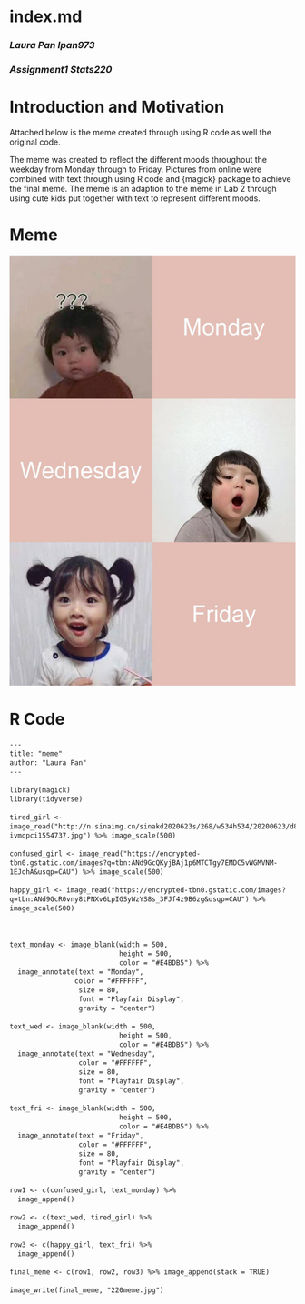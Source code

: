 # index.md
### *Laura Pan lpan973*
### *Assignment1 Stats220*


# Introduction and Motivation
Attached below is the meme created through using R code as well the original code. 

The meme was created to reflect the different moods throughout the weekday from Monday through to Friday. Pictures from online were combined with text 
through using R code and {magick} package to achieve the final meme. The meme is an adaption to the meme in Lab 2 through using cute kids put together with
text to represent different moods. 


# Meme 

![Meme](https://raw.githubusercontent.com/Lpan973/Stats220/main/220meme.jpg)

# R Code 

```
---
title: "meme"
author: "Laura Pan"
---
  
library(magick)
library(tidyverse)

tired_girl <- image_read("http://n.sinaimg.cn/sinakd2020623s/268/w534h534/20200623/d811-ivmqpci1554737.jpg") %>% image_scale(500)

confused_girl <- image_read("https://encrypted-tbn0.gstatic.com/images?q=tbn:ANd9GcQKyjBAj1p6MTCTgy7EMDC5vWGMVNM-1EJohA&usqp=CAU") %>% image_scale(500)

happy_girl <- image_read("https://encrypted-tbn0.gstatic.com/images?q=tbn:ANd9GcR0vny8tPNXv6LpIGSyWzYS8s_3FJf4z9B6zg&usqp=CAU") %>% image_scale(500)



text_monday <- image_blank(width = 500, 
                           height = 500, 
                           color = "#E4BDB5") %>%
  image_annotate(text = "Monday", 
                color = "#FFFFFF",
                 size = 80,
                 font = "Playfair Display",
                 gravity = "center")

text_wed <- image_blank(width = 500, 
                           height = 500, 
                           color = "#E4BDB5") %>%
  image_annotate(text = "Wednesday", 
                 color = "#FFFFFF",
                 size = 80,
                 font = "Playfair Display",
                 gravity = "center") 

text_fri <- image_blank(width = 500, 
                           height = 500, 
                           color = "#E4BDB5") %>%
  image_annotate(text = "Friday", 
                 color = "#FFFFFF",
                 size = 80,
                 font = "Playfair Display",
                 gravity = "center")

row1 <- c(confused_girl, text_monday) %>%
  image_append()

row2 <- c(text_wed, tired_girl) %>%
  image_append()

row3 <- c(happy_girl, text_fri) %>%
  image_append()

final_meme <- c(row1, row2, row3) %>% image_append(stack = TRUE)

image_write(final_meme, "220meme.jpg")


```
